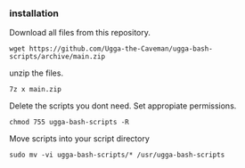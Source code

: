 ### installation
Download all files from this repository.
```
wget https://github.com/Ugga-the-Caveman/ugga-bash-scripts/archive/main.zip
```
unzip the files.
```
7z x main.zip
```
Delete the scripts you dont need. Set appropiate permissions.
```
chmod 755 ugga-bash-scripts -R
```
Move scripts into your script directory
```
sudo mv -vi ugga-bash-scripts/* /usr/ugga-bash-scripts
```

